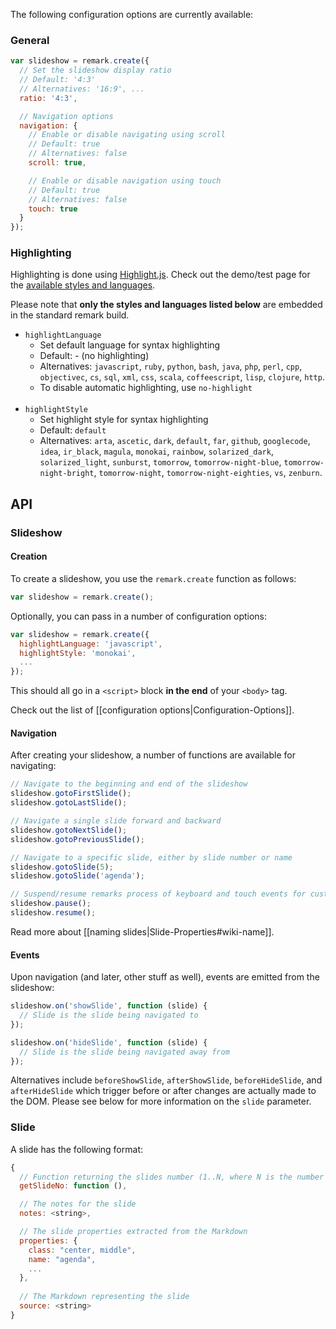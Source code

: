 The following configuration options are currently available:

### <a name="general">General</a>

```javascript
var slideshow = remark.create({
  // Set the slideshow display ratio
  // Default: '4:3'
  // Alternatives: '16:9', ...
  ratio: '4:3',

  // Navigation options
  navigation: {
    // Enable or disable navigating using scroll
    // Default: true
    // Alternatives: false
    scroll: true,

    // Enable or disable navigation using touch
    // Default: true
    // Alternatives: false
    touch: true
  }
}); 
```

### <a name="highlighting">Highlighting</a>

Highlighting is done using [Highlight.js](http://softwaremaniacs.org/soft/highlight/en/). Check out the demo/test page for the [available styles and languages](http://softwaremaniacs.org/media/soft/highlight/test.html). 

Please note that **only the styles and languages listed below** are embedded in the standard remark build.

* `highlightLanguage`
  * Set default language for syntax highlighting
  * Default: - (no highlighting)
  * Alternatives: `javascript`, `ruby`, `python`, `bash`, `java`, `php`, `perl`, `cpp`, `objectivec`, `cs`, `sql`, `xml`, `css`, `scala`, `coffeescript`, `lisp`, `clojure`, `http`.
  * To disable automatic highlighting, use `no-highlight`
<br /><br />
* `highlightStyle`
  * Set highlight style for syntax highlighting
  * Default: `default`
  * Alternatives: `arta`, `ascetic`, `dark`, `default`, `far`, `github`, `googlecode`, `idea`, `ir_black`, `magula`, `monokai`, `rainbow`, `solarized_dark`, `solarized_light`, `sunburst`, `tomorrow`, `tomorrow-night-blue`, `tomorrow-night-bright`, `tomorrow-night`, `tomorrow-night-eighties`, `vs`, `zenburn`.

## API

### Slideshow

#### <a name="general">Creation</a>

To create a slideshow, you use the `remark.create` function as follows:

```javascript
var slideshow = remark.create();
```

Optionally, you can pass in a number of configuration options:

```javascript
var slideshow = remark.create({
  highlightLanguage: 'javascript',
  highlightStyle: 'monokai',
  ...
});
```

This should all go in a `<script>` block __in the end__ of your `<body>` tag.

Check out the list of [[configuration options|Configuration-Options]].

#### Navigation

After creating your slideshow, a number of functions are available for navigating:

```javascript
// Navigate to the beginning and end of the slideshow
slideshow.gotoFirstSlide();
slideshow.gotoLastSlide();

// Navigate a single slide forward and backward
slideshow.gotoNextSlide();
slideshow.gotoPreviousSlide();

// Navigate to a specific slide, either by slide number or name
slideshow.gotoSlide(5);
slideshow.gotoSlide('agenda');

// Suspend/resume remarks process of keyboard and touch events for custom builds, etc...
slideshow.pause();
slideshow.resume();
```

Read more about [[naming slides|Slide-Properties#wiki-name]].

#### Events

Upon navigation (and later, other stuff as well), events are emitted from the slideshow:

```javascript
slideshow.on('showSlide', function (slide) {
  // Slide is the slide being navigated to
});

slideshow.on('hideSlide', function (slide) {
  // Slide is the slide being navigated away from
});
```

Alternatives include `beforeShowSlide`, `afterShowSlide`, `beforeHideSlide`, and `afterHideSlide` which trigger before or after changes are actually made to the DOM.  Please see below for more information on the `slide` parameter.

### Slide

A slide has the following format:

```javascript
{
  // Function returning the slides number (1..N, where N is the number of slides)
  getSlideNo: function (),

  // The notes for the slide
  notes: <string>,

  // The slide properties extracted from the Markdown
  properties: {
    class: "center, middle",
    name: "agenda",
    ...
  },
  
  // The Markdown representing the slide
  source: <string>
}
```